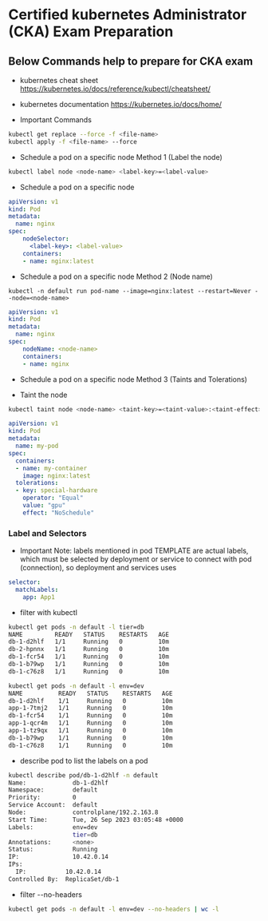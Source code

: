 # Certified kubernetes Administrator (CKA) Exam Preparation

## Below Commands help to prepare for CKA exam

- kubernetes cheat sheet   https://kubernetes.io/docs/reference/kubectl/cheatsheet/
- kubernetes documentation https://kubernetes.io/docs/home/

- Important Commands

```bash
kubectl get replace --force -f <file-name>
kubectl apply -f <file-name> --force
```

- Schedule a pod on a specific node Method 1 (Label the node)

```bash
kubectl label node <node-name> <label-key>=<label-value>
```
- Schedule a pod on a specific node

```yaml
apiVersion: v1
kind: Pod
metadata:
  name: nginx
spec:
    nodeSelector:
      <label-key>: <label-value>
    containers:
    - name: nginx:latest
```


- Schedule a pod on a specific node Method 2 (Node name)

```kubectl
kubectl -n default run pod-name --image=nginx:latest --restart=Never --node=<node-name>
```

```yaml
apiVersion: v1
kind: Pod
metadata:
  name: nginx
spec:
    nodeName: <node-name>
    containers:
    - name: nginx
```

- Schedule a pod on a specific node Method 3 (Taints and Tolerations)

- Taint the node

```bash
kubectl taint node <node-name> <taint-key>=<taint-value>:<taint-effect>
```
```yaml
apiVersion: v1
kind: Pod
metadata:
  name: my-pod
spec:
  containers:
  - name: my-container
    image: nginx:latest
  tolerations:
  - key: special-hardware
    operator: "Equal"
    value: "gpu"
    effect: "NoSchedule"
```

### Label and Selectors

- Important Note: labels mentioned in pod TEMPLATE are actual labels, which must be selected by deployment or service to connect with pod (connection), so deployment and services uses
```yaml
selector:
  matchLabels:
    app: App1   
```

- filter with kubectl
```bash
kubectl get pods -n default -l tier=db
NAME         READY   STATUS    RESTARTS   AGE
db-1-d2hlf   1/1     Running   0          10m
db-2-hpnnx   1/1     Running   0          10m
db-1-fcr54   1/1     Running   0          10m
db-1-b79wp   1/1     Running   0          10m
db-1-c76z8   1/1     Running   0          10m

kubectl get pods -n default -l env=dev
NAME          READY   STATUS    RESTARTS   AGE
db-1-d2hlf    1/1     Running   0          10m
app-1-7tmj2   1/1     Running   0          10m
db-1-fcr54    1/1     Running   0          10m
app-1-qcr4m   1/1     Running   0          10m
app-1-tz9qx   1/1     Running   0          10m
db-1-b79wp    1/1     Running   0          10m
db-1-c76z8    1/1     Running   0          10m
```
- describe pod to list the labels on a pod
  
```bash
kubectl describe pod/db-1-d2hlf -n default
Name:             db-1-d2hlf
Namespace:        default
Priority:         0
Service Account:  default
Node:             controlplane/192.2.163.8
Start Time:       Tue, 26 Sep 2023 03:05:48 +0000
Labels:           env=dev
                  tier=db
Annotations:      <none>
Status:           Running
IP:               10.42.0.14
IPs:
  IP:           10.42.0.14
Controlled By:  ReplicaSet/db-1
```

- filter --no-headers
```bash
kubectl get pods -n default -l env=dev --no-headers | wc -l
```
